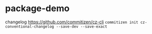 # package-demo
changelog 
https://github.com/commitizen/cz-cli
`commitizen init cz-conventional-changelog --save-dev --save-exact`